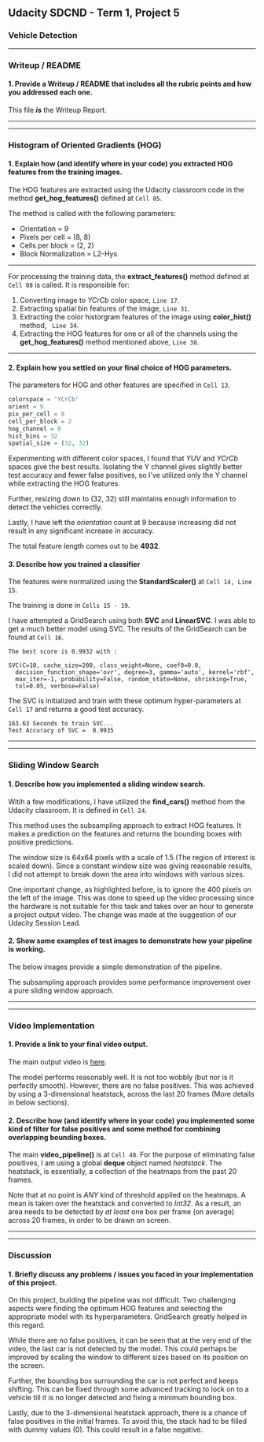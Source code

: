 ## Udacity SDCND - Term 1, Project 5

### **Vehicle Detection** ###
---


### Writeup / README

#### 1. Provide a Writeup / README that includes all the rubric points and how you addressed each one.

This file *__is__* the Writeup Report.

---
---

### Histogram of Oriented Gradients (HOG)

#### 1. Explain how (and identify where in your code) you extracted HOG features from the training images.

The HOG features are extracted using the Udacity classroom code in the method **get_hog_features()** defined at `Cell 05`. 

The method is called with the following parameters:
* Orientation = 9
* Pixels per cell = (8, 8)
* Cells per block = (2, 2)
* Block Normalization = L2-Hys

---

For processing the training data, the **extract_features()** method defined at `Cell 08` is called. It is responsible for:
1. Converting image to _YCrCb_ color space, `Line 17`.
2. Extracting spatial bin features of the image, `Line 31`.
3. Extracting the color historgram features of the image using **color_hist()** method, ` Line 34`. 
4. Extracting the HOG features for one or all of the channels using the **get_hog_features()** method mentioned above, `Line 38`.

---

#### 2. Explain how you settled on your final choice of HOG parameters.

The parameters for HOG and other features are specified in `Cell 13`.

```python
colorspace = 'YCrCb'
orient = 9
pix_per_cell = 8
cell_per_block = 2
hog_channel = 0
hist_bins = 32
spatial_size = (32, 32)
```

Experimenting with different color spaces, I found that *YUV* and *YCrCb* spaces give the best results. Isolating the Y channel gives slightly better test accuracy and fewer false positives, so I've utilized only the Y channel while extracting the HOG features.

Further, resizing down to (32, 32) still maintains enough information to detect the vehicles correctly. 

Lastly, I have left the *orientation* count at 9 because increasing did not result in any significant increase in accuracy.

The total feature length comes out to be **4932**.

#### 3. Describe how  you trained a classifier

The features were normalized using the **StandardScaler()** at `Cell 14, Line 15`.

The training is done in `Cells 15 - 19`.

I have attempted a GridSearch using both **SVC** and **LinearSVC**. I was able to get a much better model using SVC. The results of the GridSearch can be found at `Cell 16`.

```
The best score is 0.9932 with :

SVC(C=10, cache_size=200, class_weight=None, coef0=0.0,
  decision_function_shape='ovr', degree=3, gamma='auto', kernel='rbf',
  max_iter=-1, probability=False, random_state=None, shrinking=True,
  tol=0.05, verbose=False)
 ```
  
The SVC is initialized and train with these optimum hyper-parameters at `Cell 17` and returns a good test accuracy.
  
  ```
163.63 Seconds to train SVC...
Test Accuracy of SVC =  0.9935
```

---
---

### Sliding Window Search

#### 1. Describe how you implemented a sliding window search. 

Witih a few modifications, I have utilized the **find_cars()** method from the Udacity classroom. It is defined in `Cell 24`. 

This method uses the subsampling approach to extract HOG features. It makes a prediction on the features and returns the bounding boxes with positive predictions.

The window size is 64x64 pixels with a scale of 1.5 (The region of interest is scaled down). Since a constant window size was giving reasonable results, I did not attempt to break down the area into windows with various sizes.

One important change, as highlighted before, is to ignore the 400 pixels on the left of the image. This was done to speed up the video processing since the hardware is not suitable for this task and takes over an hour to generate a project output video. The change was made at the suggestion of our Udacity Session Lead.

#### 2. Show some examples of test images to demonstrate how your pipeline is working. 

The below images provide a simple demonstration of the pipeline. 

The subsampling approach provides some performance improvement over a pure sliding window approach.

---
---

### Video Implementation

#### 1. Provide a link to your final video output.  

The main output video is [here](/test_videos_output/project_video_output.mp4).

The model performs reasonably well. It is not too wobbly (but nor is it perfectly smooth). However, there are no false positives. This was achieved by using a 3-dimensional heatstack, across the last 20 frames (More details in below sections).

#### 2. Describe how (and identify where in your code) you implemented some kind of filter for false positives and some method for combining overlapping bounding boxes.

The main **video_pipeline()** is at `Cell 40`. For the purpose of eliminating false positives, I am using a global **deque** object named _heatstack_. The heatstack, is essentially, a collection of the heatmaps from the past 20 frames.

Note that at no point is *ANY* kind of threshold applied on the heatmaps. A mean is taken over the heatstack and converted to _Int32_. As a result, an area needs to be detected by _at least_ one box per frame (on average) across 20 frames, in order to be drawn on screen.

---
---

### Discussion

#### 1. Briefly discuss any problems / issues you faced in your implementation of this project. 

On this project, building the pipeline was not difficult. Two challenging aspects were finding the optimum HOG features and selecting the appropriate model with its hyperparameters. GridSearch greatly helped in this regard.

While there are no false positives, it can be seen that at the very end of the video, the last car is not detected by the model. This could perhaps be improved by scaling the window to different sizes based on its position on the screen.

Further, the bounding box surrounding the car is not perfect and keeps shifting. This can be fixed through some advanced tracking to lock on to a vehicle till it is no longer detected and fixing a minimum bounding box.

Lastly, due to the 3-dimensional heatstack approach, there is a chance of false positives in the initial frames. To avoid this, the stack had to be filled with dummy values (0). This could result in a false negative.

